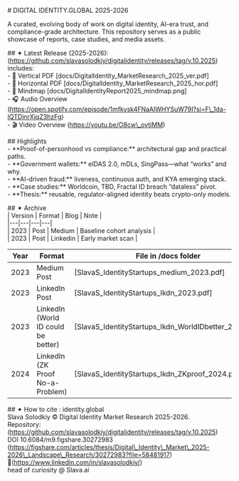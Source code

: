 \# DIGITAL IDENTITY.GLOBAL  2025-2026

A curated, evolving body of work on digital identity, AI-era trust, and compliance-grade architecture. This repository serves as a public showcase of reports, case studies, and media assets.

\#\# ✦ Latest Release (2025-2026): (https://github.com/slavasolodkiy/digitalidentity/releases/tag/v.10.2025) includes:  
\- 📄 Vertical PDF \[docs/DigitalIdentity\_MarketResearch\_2025\_ver.pdf\]    
\- 📄 Horizontal PDF \[docs/DigitalIdentity\_MarketResearch\_2025\_hor.pdf\]    
\- 🧠 Mindmap \[docs/DigitalIdentityReport2025\_mindmap.png\]  
\- 🎧 Audio Overview (https://open.spotify.com/episode/1mfkysk4FNaAIWHYSuW79I?si=F\_1da-IQTDinrXjqZ3hzFg)    
\- 🎬 Video Overview (https://youtu.be/O8cw\_ovtiMM)

\#\# Highlights  
\- \*\*Proof-of-personhood vs compliance:\*\* architectural gap and practical paths.  
\- \*\*Government wallets:\*\* eIDAS 2.0, mDLs, SingPass—what “works” and why.  
\- \*\*AI-driven fraud:\*\* liveness, continuous auth, and KYA emerging stack.  
\- \*\*Case studies:\*\* Worldcoin, TBD, Fractal ID breach “dataless” pivot.  
\- \*\*Thesis:\*\* reusable, regulator-aligned identity beats crypto-only models.

\#\# ✦ Archive  
| Version | Format | Blog | Note |  
|---|---|---|---|  
| 2023 | Post | Medium | Baseline cohort analysis |  
| 2023 | Post | Linkedin | Early market scan |

| Year | Format | File in /docs folder |  
|------|--------|------|  
| 2023 | Medium Post | \[SlavaS\_IdentityStartups\_medium\_2023.pdf\] |  
| 2023 | LinkedIn Post | \[SlavaS\_IdentityStartups\_Ikdn\_2023.pdf\] |  
| 2023 | LinkedIn (World ID could be better) | \[SlavaS\_IdentityStartups\_Ikdn\_WorldIDbetter\_2023.pdf\] |  
| 2024 | LinkedIn (ZK Proof No-a-Problem) | \[SlavaS\_IdentityStartups\_Ikdn\_ZKproof\_2024.pdf\] |

\#\# ✦ How to cite : identity.global  
Slava Solodkiy © Digital Identity Market Research 2025-2026.    
Repository: (https://github.com/slavasolodkiy/digitalidentity/releases/tag/v.10.2025)  
DOI 10.6084/m9.figshare.30272983 (https://figshare.com/articles/thesis/Digital\_Identity\_Market\_2025-2026\_Landscape\_Research/30272983?file=58481917)  
🔗(https://www.linkedin.com/in/slavasolodkiy/)    
head of curiosity @ Slava.ai